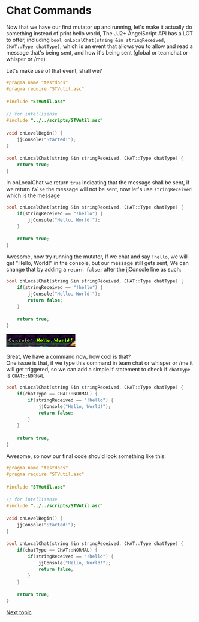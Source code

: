 # Chat Commands
Now that we have our first mutator up and running, let's make it actually do something instead of print hello world, The JJ2+ AngelScript API has a LOT to offer, including `bool onLocalChat(string &in stringReceived, CHAT::Type chatType)`, which is an event that allows you to allow and read a message that's being sent, and how it's being sent (global or teamchat or whisper or /me)

Let's make use of that event, shall we?

```cpp
#pragma name "testdocs"
#pragma require "STVutil.asc"

#include "STVutil.asc"

// for intellisense
#include "../../scripts/STVutil.asc"

void onLevelBegin() {
    jjConsole("Started!");
}

bool onLocalChat(string &in stringReceived, CHAT::Type chatType) {
    return true;
}
```

In onLocalChat we return `true` indicating that the message shall be sent, if we return `false` the message will not be sent, now let's use `stringReceived` which is the message

```cpp
bool onLocalChat(string &in stringReceived, CHAT::Type chatType) {
    if(stringReceived == "!hello") {
        jjConsole("Hello, World!");
    }

    return true;
}
```

Awesome, now try running the mutator, If we chat and say `!hello`, we will get "Hello, World!" in the console, but our message still gets sent, We can change that by adding a `return false;` after the jjConsole line as such:

```cpp
bool onLocalChat(string &in stringReceived, CHAT::Type chatType) {
    if(stringReceived == "!hello") {
        jjConsole("Hello, World!");
        return false;
    }

    return true;
}
```

![](images/chatmessages_1.png)

Great, We have a command now, how cool is that?<br>
One issue is that, if we type this command in team chat or whisper or /me it will get triggered, so we can add a simple if statement to check if `chatType` is `CHAT::NORMAL`

```cpp
bool onLocalChat(string &in stringReceived, CHAT::Type chatType) {
    if(chatType == CHAT::NORMAL) {
        if(stringReceived == "!hello") {
            jjConsole("Hello, World!");
            return false;
        }
    }

    return true;
}
```

Awesome, so now our final code should look something like this:

```cpp
#pragma name "testdocs"
#pragma require "STVutil.asc"

#include "STVutil.asc"

// for intellisense
#include "../../scripts/STVutil.asc"

void onLevelBegin() {
    jjConsole("Started!");
}

bool onLocalChat(string &in stringReceived, CHAT::Type chatType) {
    if(chatType == CHAT::NORMAL) {
        if(stringReceived == "!hello") {
            jjConsole("Hello, World!");
            return false;
        }
    }

    return true;
}
```

<!-- finish me later lol -->
[Next topic](events.md)
